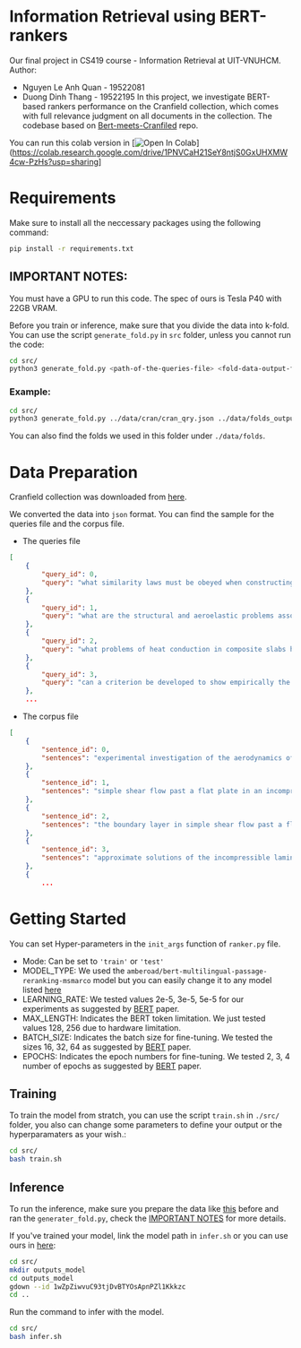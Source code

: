 # Information Retrieval using BERT-rankers 
Our final project in CS419 course - Information Retrieval at UIT-VNUHCM. 
Author: 
- Nguyen Le Anh Quan - 19522081
- Duong Dinh Thang - 19522195
In this project, we investigate BERT-based rankers performance on the Cranfield collection, which comes with full relevance judgment on all documents in the collection. The codebase based on [Bert-meets-Cranfiled](https://gitlab.science.ru.nl/nghasemi/bert-meets-cranfield) repo.

You can run this colab version in [![Open In Colab](https://colab.research.google.com/assets/colab-badge.svg)](https://colab.research.google.com/drive/1PNVCaH21SeY8ntjS0GxUHXMW4cw-PzHs?usp=sharing]

# Requirements
Make sure to install all the neccessary packages using the following command:
```bash
pip install -r requirements.txt
```
## IMPORTANT NOTES:
You must have a GPU to run this code. The spec of ours is Tesla P40 with 22GB VRAM.

Before you train or inference, make sure that you divide the data into k-fold. You can use the script `generate_fold.py` in `src` folder, unless you cannot run the code:
```bash
cd src/
python3 generate_fold.py <path-of-the-queries-file> <fold-data-output-folder>
```
### Example: ###
```bash
cd src/
python3 generate_fold.py ../data/cran/cran_qry.json ../data/folds_output/
```
You can also find the folds we used in this folder under `./data/folds`.


# Data Preparation
Cranfield collection was downloaded from [here](http://ir.dcs.gla.ac.uk/resources/test_collections/cran/).

We converted the data into `json` format. You can find the sample for the queries file and the corpus file.
- The queries file
```json
[
    {
        "query_id": 0,
        "query": "what similarity laws must be obeyed when constructing aeroelastic models of heated high speed aircraft"
    },
    {
        "query_id": 1,
        "query": "what are the structural and aeroelastic problems associated with flight of high speed aircraft"
    },
    {
        "query_id": 2,
        "query": "what problems of heat conduction in composite slabs have been solved so far"
    },
    {
        "query_id": 3,
        "query": "can a criterion be developed to show empirically the validity of flow solutions for chemically reacting gas mixtures based on the simplifying assumption of instantaneous local chemical equilibrium"
    },
    ...
```
- The corpus file
```json
[
    {
        "sentence_id": 0,
        "sentences": "experimental investigation of the aerodynamics of a wing in a slipstream an experimental study of a wing in a propeller slipstream was made in order to determine the spanwise distribution of the lift increase due to slipstream at different angles of attack of the wing and at different free stream to slipstream velocity ratios the results were intended in part as an evaluation basis for different theoretical treatments of this problem the comparative span loading curves, together with supporting evidence, showed that a substantial part of the lift increment produced by the slipstream was due to a /destalling/ or boundary-layer-control effect the integrated remaining lift increment, after subtracting this destalling lift, was found to agree well with a potential flow theory an empirical evaluation of the destalling effects was made for the specific configuration of the experiment"
    },
    {
        "sentence_id": 1,
        "sentences": "simple shear flow past a flat plate in an incompressible fluid of small viscosity in the study of high-speed viscous flow past a two-dimensional body it is usually necessary to consider a curved shock wave emitting from the nose or leading edge of the body consequently, there exists an inviscid rotational flow region between the shock wave and the boundary layer such a situation arises, for instance, in the study of the hypersonic viscous flow past a flat plate the situation is somewhat different from prandtl's classical boundary-layer problem in prandtl's original problem the inviscid free stream outside the boundary layer is irrotational while in a hypersonic boundary-layer problem the inviscid free stream must be considered as rotational the possible effects of vorticity have been recently discussed by ferri and libby in the present paper, the simple shear flow past a flat plate in a fluid of small viscosity is investigated it can be shown that this problem can again be treated by the boundary-layer approximation, the only novel feature being that the free stream has a constant vorticity the discussion here is restricted to two-dimensional incompressible steady flow"
    },
    {
        "sentence_id": 2,
        "sentences": "the boundary layer in simple shear flow past a flat plate the boundary-layer equations are presented for steady incompressible flow with no pressure gradient"
    },
    {
        "sentence_id": 3,
        "sentences": "approximate solutions of the incompressible laminar boundary layer equations for a plate in shear flow the two-dimensional steady boundary-layer problem for a flat plate in a shear flow of incompressible fluid is considered solutions for the boundary- layer thickness, skin friction, and the velocity distribution in the boundary layer are obtained by the karman-pohlhausen technique comparison with the boundary layer of a uniform flow has also been made to show the effect of vorticity"
    },
    {
        ...
```


# Getting Started
You can set Hyper-parameters in the `init_args` function of `ranker.py` file. 
- Mode: Can be set to `'train'` or `'test'`
- MODEL_TYPE: We used the `amberoad/bert-multilingual-passage-reranking-msmarco` model but you can easily change it to any model listed [here](https://huggingface.co/transformers/pretrained_models.html)
- LEARNING_RATE: We tested values 2e-5, 3e-5, 5e-5 for our experiments as suggested by [BERT](https://www.aclweb.org/anthology/N19-1423/) paper.
- MAX_LENGTH: Indicates the BERT token limitation. We just tested values 128, 256 due to hardware limitation.
- BATCH_SIZE: Indicates the batch size for fine-tuning. We tested the sizes 16, 32, 64 as suggested by [BERT](https://www.aclweb.org/anthology/N19-1423/) paper.
- EPOCHS: Indicates the epoch numbers for fine-tuning. We tested 2, 3, 4 number of epochs as suggested by [BERT](https://www.aclweb.org/anthology/N19-1423/) paper.

## Training
To train the model from stratch, you can use the script `train.sh` in `./src/` folder, you also can change some parameters to define your output or the hyperparamaters as your wish.:
```bash
cd src/
bash train.sh
```
## Inference
To run the inference, make sure you prepare the data like [this](#data-preparation) before and ran the `generater_fold.py`, check the [IMPORTANT NOTES](#important-notes) for more details. 

If you've trained your model, link the model path in `infer.sh` or you can use ours in [here](https://drive.google.com/file/d/1wZpZiwvuC93tjDvBTYOsApnPZl1Kkkzc/view?usp=sharing):
```bash
cd src/
mkdir outputs_model
cd outputs_model
gdown --id 1wZpZiwvuC93tjDvBTYOsApnPZl1Kkkzc
cd ..
```
Run the command to infer with the model.

```bash
cd src/
bash infer.sh
```
